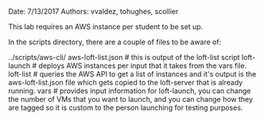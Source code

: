 Date: 7/13/2017
Authors: vvaldez, tohughes, scollier

This lab requires an AWS instance per student to be set up.

In the scripts directory, there are a couple of files to be aware of:

../scripts/aws-cli/
aws-loft-list.json  # this is output of the loft-list script
loft-launch  # deploys AWS instances per input that it takes from the vars file.
loft-list # queries the AWS API to get a list of instances and it's output is the aws-loft-list.json file which gets copied to the loft-server that is already running. 
vars # provides input information for loft-launch, you can change the number of VMs that you want to launch, and you can change how they are tagged so it is custom to the person launching for testing purposes.

